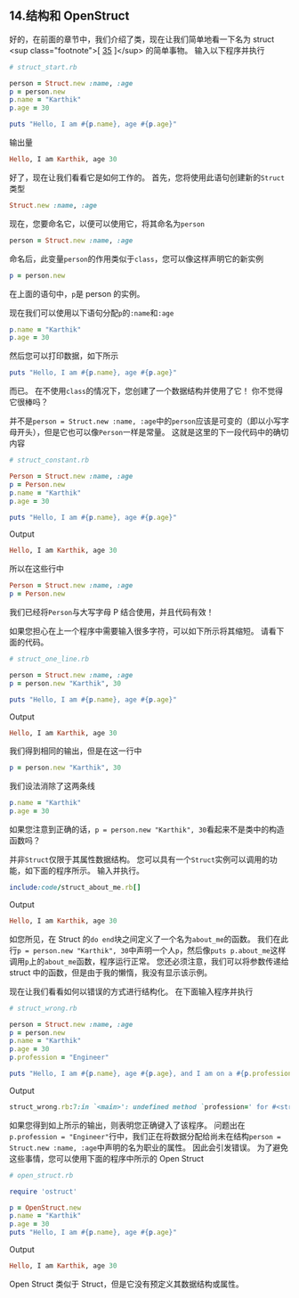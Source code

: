 ## 14.结构和 OpenStruct

好的，在前面的章节中，我们介绍了类，现在让我们简单地看一下名为 struct &lt;sup class="footnote"&gt;[ [35](#_footnotedef_35 "View footnote.") ]&lt;/sup&gt; 的简单事物。 输入以下程序并执行

```rb
# struct_start.rb

person = Struct.new :name, :age
p = person.new
p.name = "Karthik"
p.age = 30

puts "Hello, I am #{p.name}, age #{p.age}"
```

输出量

```rb
Hello, I am Karthik, age 30
```

好了，现在让我们看看它是如何工作的。 首先，您将使用此语句创建新的`Struct`类型

```rb
Struct.new :name, :age
```

现在，您要命名它，以便可以使用它，将其命名为`person`

```rb
person = Struct.new :name, :age
```

命名后，此变量`person`的作用类似于`class`，您可以像这样声明它的新实例

```rb
p = person.new
```

在上面的语句中，`p`是 person 的实例。

现在我们可以使用以下语句分配`p`的`:name`和`:age`

```rb
p.name = "Karthik"
p.age = 30
```

然后您可以打印数据，如下所示

```rb
puts "Hello, I am #{p.name}, age #{p.age}"
```

而已。 在不使用`class`的情况下，您创建了一个数据结构并使用了它！ 你不觉得它很棒吗？

并不是`person = Struct.new :name, :age`中的`person`应该是可变的（即以小写字母开头），但是它也可以像`Person`一样是常量。 这就是这里的下一段代码中的确切内容

```rb
# struct_constant.rb

Person = Struct.new :name, :age
p = Person.new
p.name = "Karthik"
p.age = 30

puts "Hello, I am #{p.name}, age #{p.age}"
```

Output

```rb
Hello, I am Karthik, age 30
```

所以在这些行中

```rb
Person = Struct.new :name, :age
p = Person.new
```

我们已经将`Person`与大写字母 P 结合使用，并且代码有效！

如果您担心在上一个程序中需要输入很多字符，可以如下所示将其缩短。 请看下面的代码。

```rb
# struct_one_line.rb

person = Struct.new :name, :age
p = person.new "Karthik", 30

puts "Hello, I am #{p.name}, age #{p.age}"
```

Output

```rb
Hello, I am Karthik, age 30
```

我们得到相同的输出，但是在这一行中

```rb
p = person.new "Karthik", 30
```

我们设法消除了这两条线

```rb
p.name = "Karthik"
p.age = 30
```

如果您注意到正确的话，`p = person.new "Karthik", 30`看起来不是类中的构造函数吗？

并非`Struct`仅限于其属性数据结构。 您可以具有一个`Struct`实例可以调用的功能，如下面的程序所示。 输入并执行。

```rb
include:code/struct_about_me.rb[]
```

Output

```rb
Hello, I am Karthik, age 30
```

如您所见，在 Struct 的`do end`块之间定义了一个名为`about_me`的函数。 我们在此行`p = person.new "Karthik", 30`中声明一个人`p`，然后像`puts p.about_me`这样调用`p`上的`about_me`函数，程序运行正常。 您还必须注意，我们可以将参数传递给 struct 中的函数，但是由于我的懒惰，我没有显示该示例。

现在让我们看看如何以错误的方式进行结构化。 在下面输入程序并执行

```rb
# struct_wrong.rb

person = Struct.new :name, :age
p = person.new
p.name = "Karthik"
p.age = 30
p.profession = "Engineer"

puts "Hello, I am #{p.name}, age #{p.age}, and I am on a #{p.profession}"
```

Output

```rb
struct_wrong.rb:7:in `<main>': undefined method `profession=' for #<struct name="Karthik", age=30> (NoMethodError)
```

如果您得到如上所示的输出，则表明您正确键入了该程序。 问题出在`p.profession = "Engineer"`行中，我们正在将数据分配给尚未在结构`person = Struct.new :name, :age`中声明的名为职业的属性。 因此会引发错误。 为了避免这些事情，您可以使用下面的程序中所示的 Open Struct

```rb
# open_struct.rb

require 'ostruct'

p = OpenStruct.new
p.name = "Karthik"
p.age = 30
puts "Hello, I am #{p.name}, age #{p.age}"
```

Output

```rb
Hello, I am Karthik, age 30
```

Open Struct 类似于 Struct，但是它没有预定义其数据结构或属性。